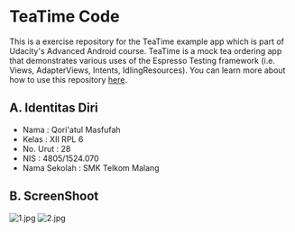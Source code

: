 # TeaTime Code

This is a exercise repository for the TeaTime example app which is part of Udacity's Advanced Android course. TeaTime is a mock tea ordering app that demonstrates various uses of the Espresso Testing framework (i.e. Views, AdapterViews, Intents, IdlingResources). You can learn more about how to use this repository [here](https://classroom.udacity.com/courses/ud857/lessons/8b2a9d63-0ff5-48ff-90d3-a9855b701dae/concepts/41b82e3c-2797-46e5-8a66-684098ca8cbb).

## A. Identitas Diri
   - Nama          : Qori'atul Masfufah
   - Kelas         : XII RPL 6
   - No. Urut      : 28
   - NIS           : 4805/1524.070
   - Nama Sekolah  : SMK Telkom Malang

## B. ScreenShoot
   ![1.jpg](https://s18.postimg.org/rumgj3a49/image.jpg)
   ![2.jpg](https://s18.postimg.org/6xq8eg6yh/image.jpg)
